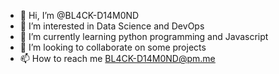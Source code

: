 - 👋 Hi, I’m @BL4CK-D14M0ND
- 👀 I’m interested in Data Science and DevOps
- 🌱 I’m currently learning python programming and Javascript
- 💞️ I’m looking to collaborate on some projects
- 📫 How to reach me BL4CK-D14M0ND@pm.me

<!---
BL4CK-D14M0ND/BL4CK-D14M0ND is a ✨ special ✨ repository because its `README.md` (this file) appears on your GitHub profile.
You can click the Preview link to take a look at your changes.
--->
